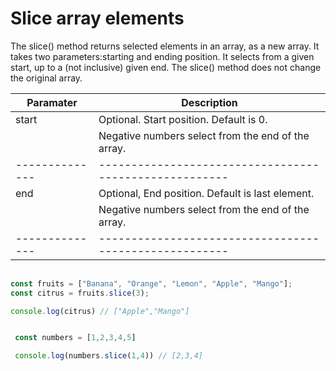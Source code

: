 # Slice array elements

The slice() method returns selected elements in an array, as a new array. It takes two parameters:starting and ending position. It selects from a given start, up to a (not inclusive) given end. The slice() method does not change the original array.

<!-- 
Syntax
array.slice(start, end) 
-->

| Paramater    | Description  
|--------------|------------------------------------------------------|
| start        | Optional. Start position. Default is 0.              |
|              | Negative numbers select from the end of the array.   | 
|--------------|------------------------------------------------------| 
| end          | Optional, End position. Default is last element.     |
|              | Negative numbers select from the end of the  array.  |
|--------------|------------------------------------------------------|
```js
  
const fruits = ["Banana", "Orange", "Lemon", "Apple", "Mango"];
const citrus = fruits.slice(3);

console.log(citrus) // ["Apple","Mango"]


 const numbers = [1,2,3,4,5]

 console.log(numbers.slice(1,4)) // [2,3,4]

```
